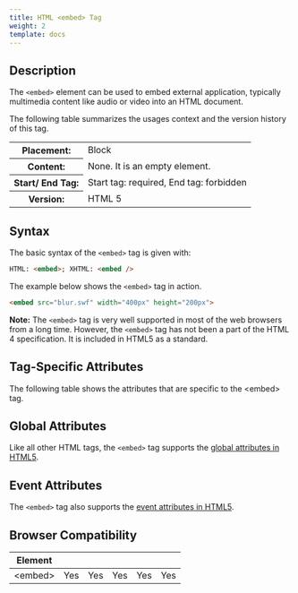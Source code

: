 ```yaml
---
title: HTML <embed> Tag
weight: 2
template: docs
---	
```

## Description

The `<embed>` element can be used to embed external application, typically multimedia content like audio or video into an HTML document.

The following table summarizes the usages context and the version history of this tag.

<table style="width:100%">
  <tr>
    <th>Placement:</th>
    <td>Block</td>
  </tr>
  <tr>
    <th>Content:</th>
    <td>None. It is an empty element.</td>
  </tr>
  <tr>
    <th>Start/ End Tag:</th>
    <td>Start tag: required, End tag: forbidden</td>
  </tr>
    <tr>
    <th>Version:</th>
    <td>HTML 5</td>
  </tr>
</table>	

## Syntax

The basic syntax of the `<embed>` tag is given with:

```html
HTML: <embed>; XHTML: <embed />
```

The example below shows the `<embed>` tag in action.

```html
<embed src="blur.swf" width="400px" height="200px">
```

<div class="note">
<p><strong>Note:</strong> The <code>&lt;embed&gt;</code> tag is very well supported in most of the web browsers from a long time. However, the <code>&lt;embed&gt;</code> tag has not been a part of the HTML 4 specification. It is included in HTML5 as a standard.</p>
</div>

## Tag-Specific Attributes
The following table shows the attributes that are specific to the &lt;embed&gt; tag.

## Global Attributes

Like all other HTML tags, the `<embed>` tag supports the [global attributes in HTML5](https://www.tutorialrepublic.com/html-reference/html5-global-attributes.php).

## Event Attributes

The `<embed>` tag also supports the [event attributes in HTML5](https://www.tutorialrepublic.com/html-reference/html5-event-attributes.php).

## Browser Compatibility
|  Element |<i class="chrome"></i>    | <i class="ie"></i>   | <i class="firefox"></i>   |  <i class="safari"></i>  | <i class="opera"></i>   |
| ------------ | ------------ | ------------ | ------------ | ------------ | ------------ |
| &lt;embed&gt;  |Yes   |Yes   |Yes   |Yes   |Yes   |

